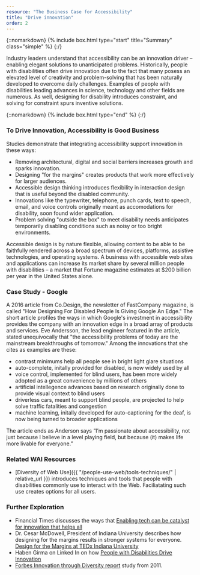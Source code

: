 ```yaml
---
resource: "The Business Case for Accessibility"
title: "Drive innovation"
order: 2
---
```

{::nomarkdown}
{% include box.html type="start" title="Summary" class="simple" %}
{:/}

Industry leaders understand that accessibility can be an innovation driver – enabling elegant solutions to unanticipated problems. Historically, people with disabilities often drive innovation due to the fact that many posess an elevated level of creativity and problem-solving that has been naturally developed to overcome daily challenges. Examples of people with disabilities leading advances in science, technology and other fields are numerous. As well, designing for disability introduces constraint, and solving for constraint spurs inventive solutions.  

{::nomarkdown}
{% include box.html type="end" %}
{:/}


### To Drive Innovation, Accessibility is Good Business

Studies demonstrate that integrating accessibility support innovation in these ways:
* Removing architectural, digital and social barriers increases growth and sparks innovation.
* Designing "for the margins" creates products that work more effectively for larger audiences.
* Accessible design thinking introduces flexibility in interaction design that is useful beyond the disabled community.
* Innovations like the typewriter, telephone, punch cards, text to speech, email, and voice controls originally meant as accomodations for disability, soon found wider application.
* Problem solving "outside the box" to meet disability needs anticipates temporarily disabling conditions such as noisy or too bright environments.

Accessible design is by nature flexible, allowing content to be able to be faithfully rendered across a broad spectrum of devices, platforms, assistive technologies, and operating systems. A business with accessible web sites and applications can increase its market share by several million people with disabilities – a market that Fortune magazine estimates at $200&nbsp;billion per year in the United States alone. 

### Case Study - Google
A 2016 article from Co.Design, the newsletter of FastCompany magazine, is called "How Designing For Disabled People Is Giving Google An Edge." The short article profiles the ways in which Google's investment in accessibility provides the company with an innovation edge in a broad array of products and services. Eve Andersson, the lead engineer featured in the article, stated unequivocally that "the accessibility problems of today are the mainstream breakthroughs of tomorrow." Among the innovations that she cites as examples are these:
* contrast minimums help all people see in bright light glare situations
* auto-complete, initally provided for disabled, is now widely used by all
* voice control, implemented for blind users, has been more widely adopted as a great convenience by millions of others 
* artificial intellegence advances based on research originally done to provide visual context to blind users
* driverless cars, meant to support blind people, are projected to help solve traffic fatalities and congestion
* machine learning, initally developed for auto-captioning for the deaf, is now being turned to broader applications

The article ends as Anderson says “I’m passionate about accessibility, not just because I believe in a level playing field, but because (it) makes life more livable for everyone.” 

### Related WAI Resources
* [Diversity of Web Use]({{ "/people-use-web/tools-techniques/" | relative_url }}) introduces techniques and tools that people with disabilities commonly use to interact with the Web. Faciliatating such use creates options for all users. 

### Further Exploration
* Financial Times discusses the ways that [Enabling tech can be catalyst for innovation that helps all](https://www.ft.com/content/e86b591a-38f2-11e8-b161-65936015ebc3)
* Dr. Cesar McDowell, President of Indiana University describes how designing for the margins results in stronger systems for everyone. [Design for the Margins at TEDx Indiana University](http://interactioninstitute.org/design-for-the-margins/)
* Haben Girma on Linked In on how [People with Disabilities Drive Innovation](https://www.linkedin.com/pulse/people-disabilities-drive-innovation-haben-girma/)
* [Forbes Innovation through Diversity report](https://i.forbesimg.com/forbesinsights/StudyPDFs/Innovation_Through_Diversity.pdf) study from 2011.

